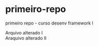 # primeiro-repo
primeiro repo - curso desenv framework l

Arquivo alterado I  
Araquivo alterado II  